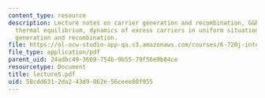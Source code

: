 ```yaml
---
content_type: resource
description: Lecture notes on carrier generation and recombination, G&R rates outside
  thermal equilibrium, dynamics of excess carriers in uniform situations, and surface
  generation and recombination.
file: https://ol-ocw-studio-app-qa.s3.amazonaws.com/courses/6-720j-integrated-microelectronic-devices-spring-2007/58cdd6312da243d9062e56ceee80f955_lecture5.pdf
file_type: application/pdf
parent_uid: 24adbc49-3669-754b-9b55-79f56e9b84ce
resourcetype: Document
title: lecture5.pdf
uid: 58cdd631-2da2-43d9-062e-56ceee80f955
---
```

